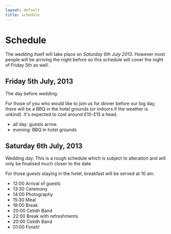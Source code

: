 ```yaml
---
layout: default
title: schedule
---
```


# Schedule

The wedding itself will take place on *Saturday 6th July 2013*. However most
people will be arriving the night before so this schedule will cover the night
of Friday 5th as well.


## Friday 5th July, 2013

The day before wedding.

For those of you who would like to join us for dinner before our big day, there will be a BBQ in the hotel grounds (or indoors if the weather is unkind).
It's expected to cost around £10-£15 a head.

* all day: guests arrive
* evening: BBQ in hotel grounds

## Saturday 6th July, 2013

Wedding day. This is a rough schedule which is subject to alteration and will only be finalised much closer to the date.

For those guests staying in the hotel, breakfast will be served at 10 am.

* 12:00 Arrival of guests
* 13:30 Ceremony
* 14:00 Photography
* 15:30 Meal
* 18:00 Break
* 20:00 Celidh Band
* 22:00 Break with refreshments
* 20:00 Celidh Band 
* 01:00 Finish!
